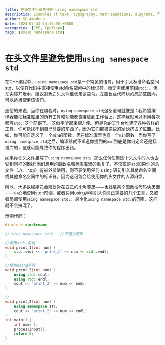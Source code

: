 ```yaml
---
title: 在头文件里避免使用`using namespace std`
description: Examples of text, typography, math equations, diagrams, flowcharts, pictures, videos, and more.
author: SG-Amadeus
date: 2024-07-31 14:55:00 +0800
categories: [CPP, CppTraps]
tags: [using namespace std]
---
```


# 在头文件里避免使用`using namespace std`

在C++编程中，`using namespace std`是一个常见的语句，用于引入标准命名空间std，以便在代码中直接使用std命名空间中的标识符，而无需使用前缀`std::`。但在实际开发中，建议避免在头文件里使用该语句。在函数或代码块的局部范围内，可以适当使用该语句。

通俗的来说，当你在编程时，`using namespace std`;这条语句就像是：我希望编译器能把标准库里的所有工具和功能都直接放到工作台上，这样我就可以不用每次都写`std::`这个前缀了。 这似乎听起来很方便。但是你的工作台堆满了各种各样的工具，你可能找不到自己想要的东西了，因为它们都被这些的家伙挤占了位置。比如，你可能自定义了一个`min`的函数，但在标准库里也有一个`min`函数。当你写了`using namespace std`之后，编译器就不知道你提到的`min`到底是你自定义还是标准库的，这就可能导致你的程序出错。

如果你在头文件里写了`using namespace std`，那么任何使用这个头文件的人也会受到同样的困扰:他们想用的函数名和标准库里的重复了。不仅仅是`std`如果你的头文件（*.h、*.hpp）有被外部使用，则不要使用任何 using 语句引入其他命名空间或其他命名空间中的标识符。因为这可能会给使用你的头文件的人添麻烦。

所以，大多数程序员会建议你在自己的小角落里——也就是某个函数或代码块里面——小心地使用std::前缀，或者只用using声明引入你真正需要的几个工具，又或者局部使用`using namespace std;`，最小化`using namespace std;`的范围，这样就不会搞混了。

示例代码：
```cpp
#include <iostream>

//using namespace std;   //不建议使用

//使用std::前缀
void print_1(int num) {
    std::cout << "print_1" << num << std::endl;
}

//使用using声明
void print_2(int num) {
    using std::cout;
    using std::endl;
    cout << "print_2" << num << endl;
}

//
void print_2(int num) {
    using namespace std;
    cout << "print_2" << num << endl;
}
int main() {
    int num= 1;
    processInput();
    return 0;
}
```

